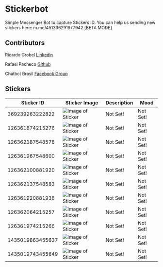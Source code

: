 # Stickerbot

Simple Messenger Bot to capture Stickers ID.
You can help us sending new stickers here: m.me/451336291977942 [BETA MODE]

## Contributors

Ricardo  Grobel [Linkedin](https://www.linkedin.com/in/ricardogrobel/)

Rafael Pacheco [Github](https://github.com/ravpacheco)

Chatbot Brasil [Facebook Group](https://www.facebook.com/groups/chatbotbrasil/)

## Stickers

| Sticker ID    | Sticker Image  | Description | Mood |
| --------------|----------------|-------------|-------------|
|369239263222822|![Image of Sticker](https://i.imgur.com/LFEIXj9.png)|Not Set!|Not Set!|
|126361874215276|![Image of Sticker](https://i.imgur.com/pZlhuvz.png)|Not Set!|Not Set!|
|126362187548578|![Image of Sticker](https://i.imgur.com/0Jri5PW.png)|Not Set!|Not Set!|
|126361967548600|![Image of Sticker](https://i.imgur.com/PyFuVpx.png)|Not Set!|Not Set!|
|126362100881920|![Image of Sticker](https://i.imgur.com/TWCovcO.png)|Not Set!|Not Set!|
|126362137548583|![Image of Sticker](https://i.imgur.com/e9uTH8n.png)|Not Set!|Not Set!|
|126361920881938|![Image of Sticker](https://i.imgur.com/wjJAr1F.png)|Not Set!|Not Set!|
|126362064215257|![Image of Sticker](https://i.imgur.com/wUccn05.png)|Not Set!|Not Set!|
|126361974215266|![Image of Sticker](https://i.imgur.com/Uj16siG.png)|Not Set!|Not Set!|
|1435019863455637|![Image of Sticker](https://i.imgur.com/loi1blX.png)|Not Set!|Not Set!|
|1435019743455649|![Image of Sticker](https://i.imgur.com/UrJWXRj.png)|Not Set!|Not Set!|
